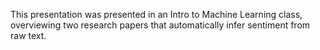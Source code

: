 This presentation was presented in an Intro to Machine Learning class, overviewing two research papers that automatically infer sentiment from raw text.